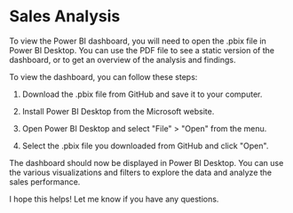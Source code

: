 # Sales Analysis

To view the Power BI dashboard, you will need to open the .pbix file in Power BI Desktop. You can use the PDF file to see a static version of the dashboard, or to get an overview of the analysis and findings.

To view the dashboard, you can follow these steps:

  1. Download the .pbix file from GitHub and save it to your computer.
     
  3. Install Power BI Desktop from the Microsoft website.
     
  5. Open Power BI Desktop and select "File" > "Open" from the menu.
    
  7. Select the .pbix file you downloaded from GitHub and click "Open".

The dashboard should now be displayed in Power BI Desktop. You can use the various visualizations and filters to explore the data and analyze the sales performance.

I hope this helps! Let me know if you have any questions.
